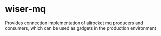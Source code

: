 # wiser-mq
Provides connection implementation of alirocket mq producers and consumers, which can be used as gadgets in the production environment
